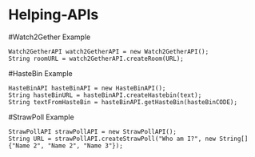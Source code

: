 # Helping-APIs



#Watch2Gether Example

```
Watch2GetherAPI watch2GetherAPI = new Watch2GetherAPI();
String roomURL = watch2GetherAPI.createRoom(URL);
```


#HasteBin Example

```
HasteBinAPI hasteBinAPI = new HasteBinAPI();
String hasteBinURL = hasteBinAPI.createHastebin(text);
String textFromHasteBin = hasteBinAPI.getHasteBin(hasteBinCODE);
```


#StrawPoll Example

```
StrawPollAPI strawPollAPI = new StrawPollAPI();
String URL = strawPollAPI.createStrawPoll("Who am I?", new String[]{"Name 2", "Name 2", "Name 3"});
```

